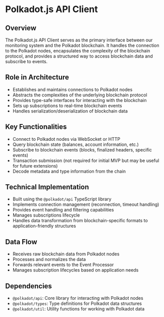# Polkadot.js API Client

## Overview
The Polkadot.js API Client serves as the primary interface between our monitoring system and the Polkadot blockchain. It handles the connection to the Polkadot nodes, encapsulates the complexity of the blockchain protocol, and provides a structured way to access blockchain data and subscribe to events.

## Role in Architecture
- Establishes and maintains connections to Polkadot nodes
- Abstracts the complexities of the underlying blockchain protocol
- Provides type-safe interfaces for interacting with the blockchain
- Sets up subscriptions to real-time blockchain events
- Handles serialization/deserialization of blockchain data

## Key Functionalities
- Connect to Polkadot nodes via WebSocket or HTTP
- Query blockchain state (balances, account information, etc.)
- Subscribe to blockchain events (blocks, finalized headers, specific events)
- Transaction submission (not required for initial MVP but may be useful for future extensions)
- Decode metadata and type information from the chain

## Technical Implementation
- Built using the `@polkadot/api` TypeScript library
- Implements connection management (reconnection, timeout handling)
- Provides event handling and filtering capabilities
- Manages subscriptions lifecycle
- Handles data transformation from blockchain-specific formats to application-friendly structures

## Data Flow
- Receives raw blockchain data from Polkadot nodes
- Processes and normalizes the data
- Forwards relevant events to the Event Processor
- Manages subscription lifecycles based on application needs

## Dependencies
- `@polkadot/api`: Core library for interacting with Polkadot nodes
- `@polkadot/types`: Type definitions for Polkadot data structures
- `@polkadot/util`: Utility functions for working with Polkadot data 